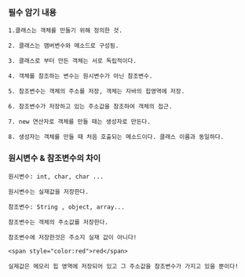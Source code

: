 ### 필수 암기 내용

    1.클래스는 객체를 만들기 위해 정의한 것.

    2. 클래스는 맴버변수와 메소드로 구성됨.

    3. 클래스로 부터 만든 객체는 서로 독립적이다.
  
    4. 객체를 참조하는 변수는 원시변수가 아닌 참조변수.
   
    5. 참조변수는 객체의 주소를 저장, 객체는 자바의 힙영역에 저장.
   
    6. 참조변수가 저장하고 있는 주소값을 참조하여 객체의 접근.
    
    7. new 연산자로 객체를 만들 때는 생성자로 만든다.
    
    8. 생성자는 객체를 만들 때 처음 호출되는 메소드이다. 클래스 이름과 동일하다.

### 원시변수 & 참조변수의 차이
    원시변수: int, char, char ...

    원시변수는 실재값을 저장한다.

    참조변수: String , object, array...

    참조변수는 객체의 주소값를 저장한다.

    참조변수에 저장한것은 주소지 실재 값이 아니다!

    <span style="color:red">red</span>

    실제값은 메모리 힙 영역에 저장되어 있고 그 주소값을 참조변수가 가지고 있을 뿐이다!
    

    
